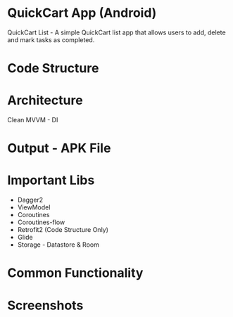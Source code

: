 # QuickCart App (Android)
QuickCart List - A simple QuickCart list app that allows users to add, delete and mark tasks as completed.

# Code Structure 

# Architecture 
Clean MVVM - DI

# Output - APK File

# Important Libs 
- Dagger2
- ViewModel
- Coroutines
- Coroutines-flow
- Retrofit2 (Code Structure Only)
- Glide
- Storage - Datastore & Room

# Common Functionality 


# Screenshots









